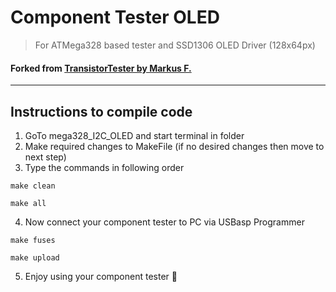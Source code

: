 # Component Tester OLED 
> For ATMega328 based tester and SSD1306 OLED Driver (128x64px)

#### Forked from [TransistorTester by Markus F.](https://github.com/svn2github/transistortester)
---
## Instructions to compile code
1. GoTo mega328_I2C_OLED and start terminal in folder
2. Make required changes to MakeFile (if no desired changes then move to next step)
3. Type the commands in following order
```
make clean
```
```
make all
```
4. Now connect your component tester to PC via USBasp Programmer
```
make fuses
```

```
make upload
```
5. Enjoy using your component tester 🥳
